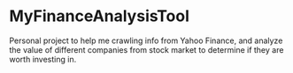 # MyFinanceAnalysisTool

Personal project to help me crawling info from Yahoo Finance, and analyze the value of different companies from stock market to determine if they are worth investing in.
